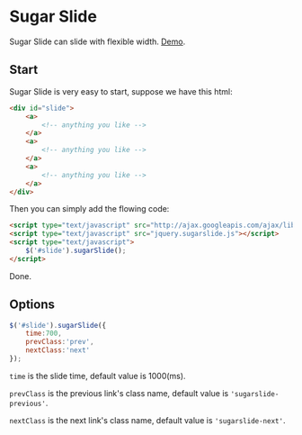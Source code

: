 Sugar Slide
===========

Sugar Slide can slide with flexible width. [Demo](http://yuguo.us/demo/sugarslide.html).

## Start

Sugar Slide is very easy to start, suppose we have this html:

```html
<div id="slide">
    <a>
        <!-- anything you like -->
    </a>
    <a>
        <!-- anything you like -->
    </a>
    <a>
        <!-- anything you like -->
    </a>
</div>
```

Then you can simply add the flowing code:

```html
<script type="text/javascript" src="http://ajax.googleapis.com/ajax/libs/jquery/1.10.2/jquery.min.js"></script>
<script type="text/javascript" src="jquery.sugarslide.js"></script>
<script type="text/javascript">
    $('#slide').sugarSlide();
</script>
```

Done.

## Options

```javascript
$('#slide').sugarSlide({
    time:700,
    prevClass:'prev',
    nextClass:'next'
});
```

`time` is the slide time, default value is 1000(ms).

`prevClass` is the previous link's class name, default value is `'sugarslide-previous'`.

`nextClass` is the next link's class name, default value is `'sugarslide-next'`.
